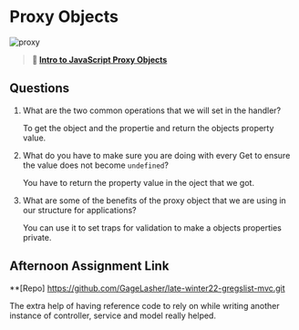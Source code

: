 # Proxy Objects

![proxy](https://bcw.blob.core.windows.net/public/img/journals/5120113092091727)

> **📖 [Intro to JavaScript Proxy Objects](https://codeworksacademy.com/fs-student-guide/resources/wk3/03-Proxies)**

## Questions

1. What are the two common operations that we will set in the handler?

    To get the object and the propertie and return the objects property value.

2. What do you have to make sure you are doing with every Get to ensure the value does not become `undefined`?

    You have to return the property value in the oject that we got.

3. What are some of the benefits of the proxy object that we are using in our structure for applications?

    You can use it to set traps for validation to make a objects properties private.

## Afternoon Assignment Link

**[Repo] https://github.com/GageLasher/late-winter22-gregslist-mvc.git

The extra help of having reference code to rely on while writing another instance of controller, service and model really helped.